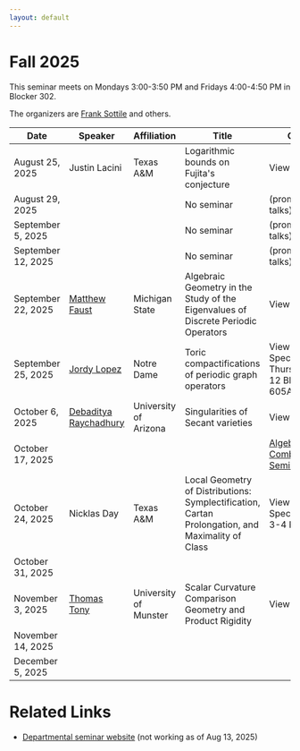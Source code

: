 ```yaml
---
layout: default
---
```


<script>
  window.MathJax = {
    tex: {
      inlineMath: [['$', '$'], ['\\(', '\\)']],
      displayMath: [['$$', '$$'], ['\\[', '\\]']]
    },
    svg: { fontCache: 'global' }
  };
</script>
<script src="https://cdn.jsdelivr.net/npm/mathjax@3/es5/tex-svg.js" async></script>


# Fall 2025

This seminar meets on Mondays 3:00-3:50 PM and Fridays 4:00-4:50 PM in Blocker 302.

The organizers are [Frank Sottile](https://franksottile.github.io/) and others.


| Date         | Speaker | Affiliation| Title | Other |
|--------------|---------|------------|-------|-------|
| August 25, 2025   |  Justin Lacini  | Texas A&M  | Logarithmic bounds on Fujita's conjecture | <span class="abstract-link" onclick="showAbstract('Lacini')">View Abstract</span>  |
| August 29, 2025   |      |   | No seminar  |  (promotion talks)  |
| September 5, 2025 |      |   | No seminar  | (promotion talks)    |
| September 12, 2025|      |   | No seminar | (promotion talks)    |
| September 22, 2025| [Matthew Faust](https://mattfaust.github.io/) | Michigan State |  Algebraic Geometry in the Study of the Eigenvalues of Discrete Periodic Operators|   <span class="abstract-link" onclick="showAbstract('Faust')">View Abstract</span>   |
| September 25, 2025| [Jordy Lopez](https://jordylopez27.github.io/)   | Notre Dame    |  Toric compactifications of periodic graph operators | <span class="abstract-link" onclick="showAbstract('Lopez')">View Abstract</span>  Special time, Thursday 11-12 Bloc 605AX  |
| October 6, 2025   | [Debaditya Raychadhury](https://rcdeba.github.io/) | University of Arizona  |   Singularities of Secant varieties   |   <span class="abstract-link" onclick="showAbstract('Raychadhury')">View Abstract</span>    |
| October 17, 2025 |      |   |       | [Algebra and Combinatorics Seminar](https://tamu-seminar.github.io/alg-comb/)   |
| October 24, 2025  | Nicklas Day   | Texas A&M  | Local Geometry of Distributions: Symplectification, Cartan Prolongation, and Maximality of Class  |  <span class="abstract-link" onclick="showAbstract('Day')">View Abstract</span>  Special time: 3-4 PM |
| October 31, 2025  |      |   |      |       |
| November 3, 2025  | [Thomas Tony](https://ttony.eu/)   | University of Munster  |  Scalar Curvature Comparison Geometry and Product Rigidity     | <span class="abstract-link" onclick="showAbstract('Tony')">View Abstract</span>      |
| November 14, 2025 |      |   |       |       |
| December 5, 2025  |      |   |       |       |


# Related Links

- [Departmental seminar website]() (not working as of Aug 13, 2025)







<!-- Abstract content -->

<div id="Lacini" style="display:none;">
A longstanding conjecture of T. Fujita asserts that if $X$ is
a smooth complex projective variety of dimension $n$ and if $L$ is an
ample line bundle, then $K_X+mL$ is basepoint free for $m\geq n+1$. The
conjecture is known up to dimension five by work of Reider, Ein,
Lazarsfeld, Kawamata, Ye and Zhu. In higher dimensions, breakthrough
work of Angehrn, Siu, Helmke and others showed that the conjecture
holds if $m$ is larger than a quadratic function in $n$. We show that for
$n\geq 2$ the conjecture holds for $m$ larger than $n(\log\log(n)+3)$. This is
joint work with L. Ghidelli.
</div>



<!-- Abstract content -->

<div id="Faust" style="display:none;">
 Given a periodic graph $G$, we consider a class of discrete periodic operators given by the sum of a weighted adjacency
 operator and a potential. We wish to study the spectrum of this operator acting on the Hilbert space of square-summable
 functions on the vertices of $G$. By Floquet theory, the spectrum can be realized as the projection of a finite number of
 band functions. If one of these band functions is constant, the operator is said to have a flat band, corresponding to
 eigenvalues of infinite multiplicity. In this talk, we will introduce the relevant background and discuss recent results
 that demonstrate that, generically, discrete periodic operators do not exhibit flat bands. This is based on joint work
 with Wencai Liu.
</div>



<!-- Abstract content -->

<div id="Lopez" style="display:none;">
A periodic graph operator is a weighted Laplacian plus potential acting on functions on
the vertices of a periodic graph. It is well-known that the spectrum of a periodic graph
operator is the projection of an affine algebraic variety known as the Bloch
variety. Motivated by Bättig, we compactify the Bloch variety of a periodic graph operator
inside the normal toric variety associated to its Newton polytope. For a family of
periodic graphs, we extend this operator to such toric variety by expressing the
compactification as the support of a kernel sheaf. We outline a few spectral-theoretic
consequences of this compactification. This is joint work with Matthew Faust (MSU),
Stephen Shipman (LSU), and Frank Sottile.
</div>

<div id="Raychadhury" style="display:none;">
 Secant varieties are classical objects in algebraic
geometry. Given a smooth projective variety inside a projective space,
its secant variety is by definition the closure of the union of secant
lines. It is almost always singular and sits inside the same
projective space by its construction. In this talk, we will discuss
the singularities of secant varieties when the embedding is
sufficiently positive. In particular, we will study the Du Bois
complex of secant varieties and will also discuss about its local
cohomology modules. The results are obtained in various collaborations
with Q. Chen, B. Dirks, S. Olano and L. Song.
</div>


<div id="Day" style="display:none;">
 In 1970, N. Tanaka gave a method for assigning a canonical frame to distribution with constant Tanaka symbol.
 In 2009, B. Doubrov and I. Zelenko utilized a symplectification procedure to obtain a canonical frame for distributions independent of their
Tanaka symbol, but an additional condition called maximality of class was required of the
distribution. In a work with I. Zelenko, we recently proved that all rank 2 distributions
with 5-dimensional cube are of maximal class at a generic point; this allowed us to assign
a canonical frame at a generic point to every rank 2 distribution which is not Goursat. In
the rank 2 case, I will give an interpretation of the symplectification procedure in terms of
a classical construction called Cartan prolongation. Time permitting, I will also sketch what
is known about a collection of fundamental invariants called harmonic invariants in the case
of rank 2 distributions in dimensions 6 and 7 along with differential relations called syzygies
satisfied by these invariants.<br>

In contrast to the rank 2 case, we found examples of rank 3 distributions with 6-dimensional
square which are not of maximal class. In particular, I will present a (3, 8) distribution
of nonmaximal class with 29-dimensional symmetry containing a semi-direct sum of the
exceptional Lie group G_2 with a copy of its adjoint module.
</div>

<div id="Tony" style="display:none;">
In the late 1990s, Llarull proved that the round n-sphere is area-extremal in the sense that one cannot simultaneously increase its scalar curvature and its metric, confirming a rigidity phenomenon anticipated by Gromov. Goette and Semmelmann generalized Llarull’s rigidity result to certain area non-increasing spin maps $f: M \to N$ of nonzero $A$-degree, showing that under an appropriate lower bound on the scalar curvature, the map $f$ must be a Riemannian submersion.

In this talk, I will give a brief introduction to scalar curvature comparison geometry and discuss several generalizations of the Goette–Semmelmann rigidity theorem. In particular, I will present a generalization in which the topological condition on the Â-degree is replaced by a weaker assumption involving the so-called higher mapping degree. I will also describe an ongoing joint project with Oskar Rieder, in which we strengthen the rigidity conclusion: the map $f$ is not only a Riemannian submersion, but the manifold M even splits locally as a Riemannian product of $N$ with a Ricci-flat manifold $F$.
</div>


<!-- Code that makes the pop-up windows -->

<style>
/* Modal background */
#abstract-modal-overlay {
  position: fixed;
  top: 0;
  left: 0;
  width: 100%;
  height: 100%;
  background: rgba(0,0,0,0.5);
  display: none;
  z-index: 1000;
}

/* Modal box */
#abstract-modal {
  background: white;
  width: 80%;
  max-width: 700px;
  margin: 5% auto;
  padding: 20px;
  border-radius: 8px;
  position: relative;
  overflow-y: auto;
  max-height: 90vh;
  font-family: Arial, sans-serif;
}

/* Close button */
#abstract-modal-close {
  position: absolute;
  top: 10px;
  right: 15px;
  font-size: 20px;
  cursor: pointer;
}
</style>

<!-- Modal structure -->
<div id="abstract-modal-overlay" onclick="closeAbstractModal(event)">
  <div id="abstract-modal" onclick="event.stopPropagation()">
    <span id="abstract-modal-close" onclick="closeAbstractModal()">&times;</span>
    <h2>Abstract</h2>
    <div id="abstract-modal-content"></div>
  </div>
</div>

<script>
function showAbstract(id) {
  const content = document.getElementById(id).innerHTML;
  document.getElementById('abstract-modal-content').innerHTML = content;
  document.getElementById('abstract-modal-overlay').style.display = 'block';
}

function closeAbstractModal(event) {
  if (!event || event.target.id === 'abstract-modal-overlay' || event.target.id === 'abstract-modal-close') {
    document.getElementById('abstract-modal-overlay').style.display = 'none';
  }
}
</script>
